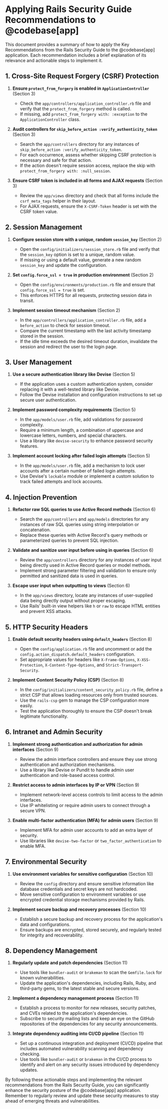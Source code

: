 # Applying Rails Security Guide Recommendations to @codebase[app]

This document provides a summary of how to apply the Key Recommendations from the Rails Security Guide to the @codebase[app] application. Each recommendation includes a brief explanation of its relevance and actionable steps to implement it.

## 1. Cross-Site Request Forgery (CSRF) Protection

1. **Ensure `protect_from_forgery` is enabled in `ApplicationController`** (Section 3)
   - Check the `app/controllers/application_controller.rb` file and verify that the `protect_from_forgery` method is called.
   - If missing, add `protect_from_forgery with: :exception` to the `ApplicationController` class.

2. **Audit controllers for `skip_before_action :verify_authenticity_token`** (Section 3)
   - Search the `app/controllers` directory for any instances of `skip_before_action :verify_authenticity_token`.
   - For each occurrence, assess whether skipping CSRF protection is necessary and safe for that action.
   - If the action doesn't require session access, replace the skip with `protect_from_forgery with: :null_session`.

3. **Ensure CSRF token is included in all forms and AJAX requests** (Section 3)
   - Review the `app/views` directory and check that all forms include the `csrf_meta_tags` helper in their layout.
   - For AJAX requests, ensure the `X-CSRF-Token` header is set with the CSRF token value.

## 2. Session Management

1. **Configure session store with a unique, random `session_key`** (Section 2)
   - Open the `config/initializers/session_store.rb` file and verify that the `session_key` option is set to a unique, random value.
   - If missing or using a default value, generate a new random `session_key` and update the configuration.

2. **Set `config.force_ssl = true` in production environment** (Section 2)
   - Open the `config/environments/production.rb` file and ensure that `config.force_ssl = true` is set.
   - This enforces HTTPS for all requests, protecting session data in transit.

3. **Implement session timeout mechanism** (Section 2)
   - In the `app/controllers/application_controller.rb` file, add a `before_action` to check for session timeout.
   - Compare the current timestamp with the last activity timestamp stored in the session.
   - If the idle time exceeds the desired timeout duration, invalidate the session and redirect the user to the login page.

## 3. User Management

1. **Use a secure authentication library like Devise** (Section 5)
   - If the application uses a custom authentication system, consider replacing it with a well-tested library like Devise.
   - Follow the Devise installation and configuration instructions to set up secure user authentication.

2. **Implement password complexity requirements** (Section 5)
   - In the `app/models/user.rb` file, add validations for password complexity.
   - Require a minimum length, a combination of uppercase and lowercase letters, numbers, and special characters.
   - Use a library like `devise-security` to enhance password security features.

3. **Implement account locking after failed login attempts** (Section 5)
   - In the `app/models/user.rb` file, add a mechanism to lock user accounts after a certain number of failed login attempts.
   - Use Devise's `lockable` module or implement a custom solution to track failed attempts and lock accounts.

## 4. Injection Prevention

1. **Refactor raw SQL queries to use Active Record methods** (Section 6)
   - Search the `app/controllers` and `app/models` directories for any instances of raw SQL queries using string interpolation or concatenation.
   - Replace these queries with Active Record's query methods or parameterized queries to prevent SQL injection.

2. **Validate and sanitize user input before using in queries** (Section 6)
   - Review the `app/controllers` directory for any instances of user input being directly used in Active Record queries or model methods.
   - Implement strong parameter filtering and validation to ensure only permitted and sanitized data is used in queries.

3. **Escape user input when outputting to views** (Section 6)
   - In the `app/views` directory, locate any instances of user-supplied data being directly output without proper escaping.
   - Use Rails' built-in view helpers like `h` or `raw` to escape HTML entities and prevent XSS attacks.

## 5. HTTP Security Headers

1. **Enable default security headers using `default_headers`** (Section 8)
   - Open the `config/application.rb` file and uncomment or add the `config.action_dispatch.default_headers` configuration.
   - Set appropriate values for headers like `X-Frame-Options`, `X-XSS-Protection`, `X-Content-Type-Options`, and `Strict-Transport-Security`.

2. **Implement Content Security Policy (CSP)** (Section 8)
   - In the `config/initializers/content_security_policy.rb` file, define a strict CSP that allows loading resources only from trusted sources.
   - Use the `rails-csp` gem to manage the CSP configuration more easily.
   - Test the application thoroughly to ensure the CSP doesn't break legitimate functionality.

## 6. Intranet and Admin Security

1. **Implement strong authentication and authorization for admin interfaces** (Section 9)
   - Review the admin interface controllers and ensure they use strong authentication and authorization mechanisms.
   - Use a library like Devise or Pundit to handle admin user authentication and role-based access control.

2. **Restrict access to admin interfaces by IP or VPN** (Section 9)
   - Implement network-level access controls to limit access to the admin interfaces.
   - Use IP whitelisting or require admin users to connect through a secure VPN.

3. **Enable multi-factor authentication (MFA) for admin users** (Section 9)
   - Implement MFA for admin user accounts to add an extra layer of security.
   - Use libraries like `devise-two-factor` or `two_factor_authentication` to enable MFA.

## 7. Environmental Security

1. **Use environment variables for sensitive configuration** (Section 10)
   - Review the `config` directory and ensure sensitive information like database credentials and secret keys are not hardcoded.
   - Move sensitive configuration to environment variables or use encrypted credential storage mechanisms provided by Rails.

2. **Implement secure backup and recovery processes** (Section 10)
   - Establish a secure backup and recovery process for the application's data and configurations.
   - Ensure backups are encrypted, stored securely, and regularly tested for integrity and recoverability.

## 8. Dependency Management

1. **Regularly update and patch dependencies** (Section 11)
   - Use tools like `bundler-audit` or `brakeman` to scan the `Gemfile.lock` for known vulnerabilities.
   - Update the application's dependencies, including Rails, Ruby, and third-party gems, to the latest stable and secure versions.

2. **Implement a dependency management process** (Section 11)
   - Establish a process to monitor for new releases, security patches, and CVEs related to the application's dependencies.
   - Subscribe to security mailing lists and keep an eye on the GitHub repositories of the dependencies for any security announcements.

3. **Integrate dependency auditing into CI/CD pipeline** (Section 11)
   - Set up a continuous integration and deployment (CI/CD) pipeline that includes automated vulnerability scanning and dependency checking.
   - Use tools like `bundler-audit` or `brakeman` in the CI/CD process to identify and alert on any security issues introduced by dependency updates.

By following these actionable steps and implementing the relevant recommendations from the Rails Security Guide, you can significantly enhance the security posture of the @codebase[app] application. Remember to regularly review and update these security measures to stay ahead of emerging threats and vulnerabilities.